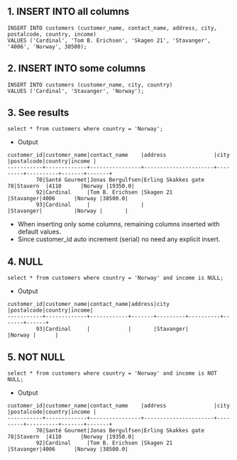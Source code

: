 ## 1. INSERT INTO all columns
```
INSERT INTO customers (customer_name, contact_name, address, city, postalcode, country, income)
VALUES ('Cardinal', 'Tom B. Erichsen', 'Skagen 21', 'Stavanger', '4006', 'Norway', 38500);
```
## 2. INSERT INTO some columns

```
INSERT INTO customers (customer_name, city, country)
VALUES ('Cardinal', 'Stavanger', 'Norway');
```

## 3. See results
```
select * from customers where country = 'Norway';
```

- Output
```
customer_id|customer_name|contact_name    |address               |city     |postalcode|country|income |
-----------+-------------+----------------+----------------------+---------+----------+-------+-------+
         70|Santé Gourmet|Jonas Bergulfsen|Erling Skakkes gate 78|Stavern  |4110      |Norway |19350.0|
         92|Cardinal     |Tom B. Erichsen |Skagen 21             |Stavanger|4006      |Norway |38500.0|
         93|Cardinal     |                |                      |Stavanger|          |Norway |       |
```
- When inserting only some columns, remaining columns inserted with default values.
- Since customer_id auto increment (serial) no need any explicit insert.


## 4. NULL
```
select * from customers where country = 'Norway' and income is NULL;
```

- Output
```
customer_id|customer_name|contact_name|address|city     |postalcode|country|income|
-----------+-------------+------------+-------+---------+----------+-------+------+
         93|Cardinal     |            |       |Stavanger|          |Norway |      |
```

## 5. NOT NULL
```
select * from customers where country = 'Norway' and income is NOT NULL;
```

- Output
```
customer_id|customer_name|contact_name    |address               |city     |postalcode|country|income |
-----------+-------------+----------------+----------------------+---------+----------+-------+-------+
         70|Santé Gourmet|Jonas Bergulfsen|Erling Skakkes gate 78|Stavern  |4110      |Norway |19350.0|
         92|Cardinal     |Tom B. Erichsen |Skagen 21             |Stavanger|4006      |Norway |38500.0|
```







